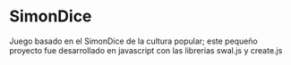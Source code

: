 # SimonDice
Juego basado en el SimonDice de la cultura popular; este pequeño proyecto fue desarrollado en javascript con las librerias swal.js y create.js

